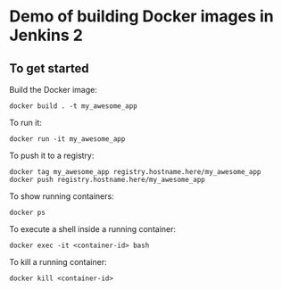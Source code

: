 # Demo of building Docker images in Jenkins 2
## To get started
Build the Docker image:
```
docker build . -t my_awesome_app
```

To run it:
```
docker run -it my_awesome_app
```

To push it to a registry:
```
docker tag my_awesome_app registry.hostname.here/my_awesome_app
docker push registry.hostname.here/my_awesome_app
```

To show running containers:
```
docker ps
```

To execute a shell inside a running container:
```
docker exec -it <container-id> bash
```

To kill a running container:
```
docker kill <container-id>
```
